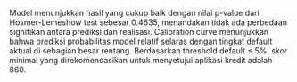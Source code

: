 Model menunjukkan hasil yang cukup baik dengan nilai p-value dari Hosmer-Lemeshow test sebesar 0.4635, menandakan tidak ada perbedaan signifikan antara prediksi dan realisasi. Calibration curve menunjukkan bahwa prediksi probabilitas model relatif selaras dengan tingkat default aktual di sebagian besar rentang. Berdasarkan threshold default ≤ 5%, skor minimal yang direkomendasikan untuk menyetujui aplikasi kredit adalah 860.